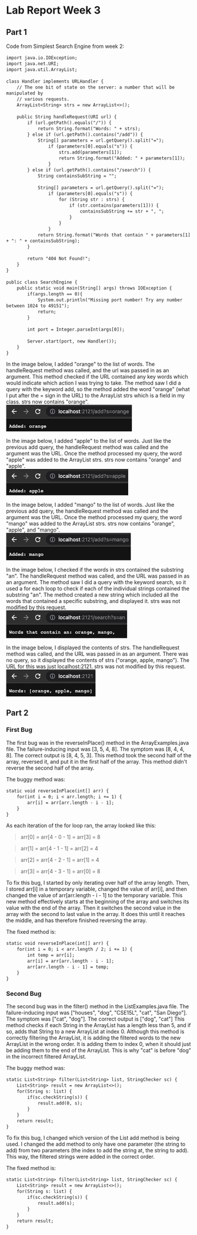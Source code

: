 # Lab Report Week 3

## Part 1
Code from Simplest Search Engine from week 2:
```
import java.io.IOException;
import java.net.URI;
import java.util.ArrayList;

class Handler implements URLHandler {
    // The one bit of state on the server: a number that will be manipulated by
    // various requests.
    ArrayList<String> strs = new ArrayList<>();

    public String handleRequest(URI url) {
        if (url.getPath().equals("/")) {
            return String.format("Words: " + strs);
        } else if (url.getPath().contains("/add")) {
            String[] parameters = url.getQuery().split("=");
                if (parameters[0].equals("s")) {
                    strs.add(parameters[1]);
                    return String.format("Added: " + parameters[1]);
                }
        } else if (url.getPath().contains("/search")) {
            String containsSubString = "";

            String[] parameters = url.getQuery().split("=");
                if (parameters[0].equals("s")) {
                    for (String str : strs) {
                        if (str.contains(parameters[1])) {
                            containsSubString += str + ", ";
                        }
                    }
                }
            return String.format("Words that contain " + parameters[1] + ": " + containsSubString);
        }

        return "404 Not Found!";
    }
}

public class SearchEngine {
    public static void main(String[] args) throws IOException {
        if(args.length == 0){
            System.out.println("Missing port number! Try any number between 1024 to 49151");
            return;
        }

        int port = Integer.parseInt(args[0]);

        Server.start(port, new Handler());
    }
}
```
In the image below, I added "orange" to the list of words. The handleRequest method was called, and the url was passed in as an argument. This method checked if the URL contained any key words which would indicate which action I was trying to take. The method saw I did a query with the keyword add, so the method added the word "orange" (what I put after the = sign in the URL) to the ArrayList strs which is a field in my class. strs now contains "orange".
<br>
![Image](Screenshots/add-orange.png)

In the image below, I added "apple" to the list of words. Just like the previous add query, the handleRequest method was called and the argument was the URL. Once the method processed my query, the word "apple" was added to the ArrayList strs. strs now contains "orange" and "apple".
<br>
![Image](Screenshots/add-apple.png)

In the image below, I added "mango" to the list of words. Just like the previous add query, the handleRequest method was called and the argument was the URL. Once the method processed my query, the word "mango" was added to the ArrayList strs. strs now contains "orange", "apple", and "mango". 
<br>
![Image](Screenshots/add-mango.png)

In the image below, I checked if the words in strs contained the substring "an". The handleRequest method was called, and the URL was passed in as an argument. The method saw I did a query with the keyword search, so it used a for each loop to check if each of the individual strings contained the substring "an". The method created a new string which included all the words that contained a specific substring, and displayed it. strs was not modified by this request.
<br>
![Image](Screenshots/search-an.png)

In the image below, I displayed the contents of strs. The handleRequest method was called, and the URL was passed in as an argument. There was no query, so it displayed the contents of strs ("orange, apple, mango"). The URL for this was just localhost:2121. strs was not modified by this request.
<br>
![Image](Screenshots/all-words.png)

## Part 2

### First Bug
The first bug was in the reverseInPlace() method in the ArrayExamples.java file. The failure-inducing input was [3, 5, 4, 8]. The symptom was [8, 4, 4, 8]. The correct output is [8, 4, 5, 3]. This method took the second half of the array, reversed it, and put it in the first half of the array. This method didn't reverse the second half of the array. 

The buggy method was: 
```
static void reverseInPlace(int[] arr) {
    for(int i = 0; i < arr.length; i += 1) {
        arr[i] = arr[arr.length - i - 1];
    }
}
```

As each iteration of the for loop ran, the array looked like this: 

> arr[0] = arr[4 - 0 - 1] = arr[3] = 8

> arr[1] = arr[4 - 1 - 1] = arr[2] = 4

> arr[2] = arr[4 - 2 - 1] = arr[1] = 4

> arr[3] = arr[4 - 3 - 1] = arr[0] = 8


To fix this bug, I started by only iterating over half of the array length. Then, I stored arr[i] in a temporary variable, changed the value of arr[i], and then changed the value of arr[arr.length - i - 1] to the temporary variable. This new method effectively starts at the beginning of the array and switches its value with the end of the array. Then it switches the second value in the array with the second to last value in the array. It does this until it reaches the middle, and has therefore finished reversing the array. 

The fixed method is:
```
static void reverseInPlace(int[] arr) {
    for(int i = 0; i < arr.length / 2; i += 1) { 
        int temp = arr[i];
        arr[i] = arr[arr.length - i - 1];
        arr[arr.length - i - 1] = temp;
    }
}
```

### Second Bug
The second bug was in the filter() method in the ListExamples.java file. The failure-inducing input was ["houses", "dog", "CSE15L", "cat", "San Diego"]. The symptom was ["cat", "dog"]. The correct output is ["dog", "cat"] This method checks if each String in the ArrayList has a length less than 5, and if so, adds that String to a new ArrayList at index 0. Although this method is correctly filtering the ArrayList, it is adding the filtered words to the new ArrayList in the wrong order. It is adding them to index 0, when it should just be adding them to the end of the ArrayList. This is why "cat" is before "dog" in the incorrect filtered ArrayList.

The buggy method was: 
```
static List<String> filter(List<String> list, StringChecker sc) {
    List<String> result = new ArrayList<>();
    for(String s: list) {
        if(sc.checkString(s)) {
            result.add(0, s);
        }
    }
    return result;
}
```

To fix this bug, I changed which version of the List add method is being used. I changed the add method to only have one parameter (the string to add) from two parameters (the index to add the string at, the string to add). This way, the filtered strings were added in the correct order. 

The fixed method is:
```
static List<String> filter(List<String> list, StringChecker sc) {
    List<String> result = new ArrayList<>();
    for(String s: list) {
        if(sc.checkString(s)) {
            result.add(s);
        }
    }
    return result;
}
```